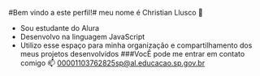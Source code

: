 #Bem vindo a este perfil!#
meu nome é Christian Llusco 🤠
- Sou estudante do Alura
- Desenvolvo na linguagem JavaScript
- Utilizo esse espaço para minha organização e compartilhamento dos meus projetos desenvolvidos
  ###VocÊ pode me entrar em contato comigo 📫
  00001103762825sp@al.educacao.sp.gov.br
  
